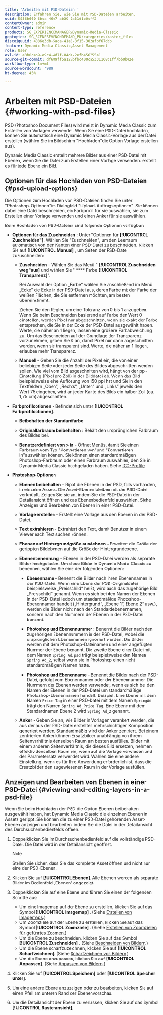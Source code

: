 ```yaml
---
title: 'Arbeiten mit PSD-Dateien '
description: Erfahren Sie, wie Sie mit PSD-Dateien arbeiten.
uuid: 5836b660-6bca-46e7-ab39-1a31d1e0cff2
contentOwner: admin
content-type: reference
products: SG_EXPERIENCEMANAGER/Dynamic-Media-Classic
geptopics: SG_SCENESEVENONDEMAND_PK/categories/master_files
discoiquuid: 4086e3db-5aca-41a0-8f15-302afbf67ddb
feature: Dynamic Media Classic,Asset Management
role: User
exl-id: e3b8c4b9-e9c4-4d7f-84de-2efb456755a1
source-git-commit: df689ff5a127bfbc400ca5331168d1ff7bb0b42e
workflow-type: tm+mt
source-wordcount: '989'
ht-degree: 45%

---
```


# Arbeiten mit PSD-Dateien {#working-with-psd-files}

<!--   USED TO BE AN OPTION UNDER COLOR PROFILE OPTIONS * **Convert To sRGB (default)** - Converts to sRGB (Standard Red Green Blue). sRGB is the recommended color space for displaying images on web pages. -->

PSD (Photoshop Document Files) wird meist in Dynamic Media Classic zum Erstellen von Vorlagen verwendet. Wenn Sie eine PSD-Datei hochladen, können Sie automatisch eine Dynamic Media Classic-Vorlage aus der Datei erstellen (wählen Sie im Bildschirm &quot;Hochladen&quot;die Option Vorlage erstellen aus).

Dynamic Media Classic erstellt mehrere Bilder aus einer PSD-Datei mit Ebenen, wenn Sie die Datei zum Erstellen einer Vorlage verwenden. erstellt es für jede Ebene ein Bild.

## Optionen für das Hochladen von PSD-Dateien {#psd-upload-options}

Die Optionen zum Hochladen von PSD-Dateien finden Sie unter &quot;Photoshop-Optionen&quot;im Dialogfeld &quot;Upload-Auftragsoptionen&quot;. Sie können dabei eine Datei beschneiden, ein Farbprofil für sie auswählen, sie zum Erstellen einer Vorlage verwenden und einen Anker für sie auswählen.

Beim Hochladen von PSD-Dateien sind folgende Optionen verfügbar:

* **Optionen für das Zuschneiden** : Unter &quot;Optionen für  **[!UICONTROL Zuschneiden&quot;]**. Wählen Sie &quot;Zuschneiden&quot;, um den Leerraum automatisch von den Kanten einer PSD-Datei zu beschneiden. Klicken Sie auf **[!UICONTROL Manual]** , um Seiten der PSD-Datei zuzuschneiden:

   * **Zuschneiden**  - Wählen Sie das Menü &quot; **[!UICONTROL Zuschneiden weg&quot;aus]** und wählen Sie &quot; **** Farbe  **[!UICONTROL Transparenz]**&quot;.

      Bei Auswahl der Option „Farbe“ wählen Sie anschließend im Menü „Ecke“ die Ecke in der PSD-Datei aus, deren Farbe mit der Farbe der weißen Flächen, die Sie entfernen möchten, am besten übereinstimmt.

      Ziehen Sie den Regler, um eine Toleranz von 0 bis 1 anzugeben. Wenn Sie beim Beschneiden basierend auf Farbe den Wert 0 einstellen, werden Pixel nur abgeschnitten, wenn sie exakt der Farbe entsprechen, die Sie in der Ecke der PSD-Datei ausgewählt haben. Werte, die näher an 1 liegen, lassen eine größere Farbabweichung zu. Um das Beschneiden auf der Grundlage der Transparenz vorzunehmen, geben Sie 0 an, damit Pixel nur dann abgeschnitten werden, wenn sie transparent sind. Werte, die näher an 1 liegen, erlauben mehr Transparenz.

   * **Manuell**  - Geben Sie die Anzahl der Pixel ein, die von einer beliebigen Seite oder jeder Seite des Bildes abgeschnitten werden sollen. Wie viel vom Bild abgeschnitten wird, hängt von der ppi-Einstellung (Pixel pro Zoll) in der Bilddatei ab. Wenn das Bild beispielsweise eine Auflösung von 150 ppi hat und Sie in den Textfeldern „Oben“, „Rechts“, „Unten“ und „Links“ jeweils den Wert 75 eingeben, wird an jeder Kante des Bilds ein halber Zoll (ca. 1,75 cm) abgeschnitten.

* **Farbprofiloptionen**  - Befindet sich unter  **[!UICONTROL Farbprofiloptionen]**.

   * **Beibehalten der Standardfarbe**

   * **Originalfarbraum beibehalten** : Behält den ursprünglichen Farbraum des Bildes bei.

   * **Benutzerdefiniert von > in**  - Öffnet Menüs, damit Sie einen Farbraum vom Typ &quot;Konvertieren von&quot;und &quot;Konvertieren in&quot;auswählen können. Sie können einen standardmäßigen Photoshop-Farbraum oder einen Farbraum auswählen, den Sie in Dynamic Media Classic hochgeladen haben. Siehe [ICC-Profile](/help/icc-profiles.md).

* **Photoshop-Optionen**

   * **Ebenen beibehalten**  - Rippt die Ebenen in der PSD, falls vorhanden, in einzelne Assets. Die Asset-Ebenen bleiben mit der PSD-Datei verknüpft. Zeigen Sie sie an, indem Sie die PSD-Datei in der Detailansicht öffnen und das Ebenenbedienfeld auswählen. Siehe Anzeigen und Bearbeiten von Ebenen in einer PSD-Datei.

   * **Vorlage erstellen**  - Erstellt eine Vorlage aus den Ebenen in der PSD-Datei.

   * **Text extrahieren**  - Extrahiert den Text, damit Benutzer in einem Viewer nach Text suchen können.

   * **Ebenen auf Hintergrundgröße ausdehnen**  - Erweitert die Größe der gerippten Bildebenen auf die Größe der Hintergrundebene.

   * **Ebenenbenennung**  - Ebenen in der PSD-Datei werden als separate Bilder hochgeladen. Um diese Bilder in Dynamic Media Classic zu benennen, wählen Sie eine der folgenden Optionen:

      * **Ebenenname**  - Benennt die Bilder nach ihren Ebenennamen in der PSD-Datei. Wenn eine Ebene der PSD-Originaldatei beispielsweise „Preisschild“ heißt, wird auch das zugehörige Bild „Preisschild“ genannt. Wenn es sich bei den Namen der Ebenen in der PSD-Datei jedoch um standardmäßige Photoshop-Ebenennamen handelt („Hintergrund“, „Ebene 1“, Ebene 2“ usw.), werden die Bilder nicht nach den Standardebenennamen, sondern nach den Nummern der Ebenen in der PSD-Datei benannt.

      * **Photoshop und Ebenennummer** : Benennt die Bilder nach den zugehörigen Ebenennummern in der PSD-Datei, wobei die ursprünglichen Ebenennamen ignoriert werden. Die Bilder werden mit dem Photoshop-Dateinamen und einer angefügten Nummer der Ebene benannt. Die zweite Ebene einer Datei mit dem Namen `Spring Ad.psd` trägt beispielsweise den Namen `Spring Ad_2`, selbst wenn sie in Photoshop einen nicht standardmäßigen Namen hatte.

      * **Photoshop und Ebenenname**  - Benennt die Bilder nach der PSD-Datei, gefolgt vom Ebenennamen oder der Ebenennummer. Die Nummern der Ebenen werden verwendet, wenn es sich bei den Namen der Ebenen in der PSD-Datei um standardmäßige Photoshop-Ebenennamen handelt. Beispiel: Eine Ebene mit dem Namen `Price Tag` in einer PSD-Datei mit dem Namen `SpringAd` trägt den Namen `Spring Ad_Price Tag`. Eine Ebene mit dem Standardnamen Ebene 2 wird `Spring Ad_2` genannt.
   * **Anker**  - Geben Sie an, wie Bilder in Vorlagen verankert werden, die aus der aus der PSD-Datei erstellten mehrschichtigen Komposition generiert werden. Standardmäßig wird der Anker zentriert. Bei einem zentrierten Anker können Ersatzbilder unabhängig von ihrem Seitenverhältnis denselben Raum am besten ausfüllen. Bilder mit einem anderen Seitenverhältnis, die dieses Bild ersetzen, nehmen effektiv denselben Raum ein, wenn auf die Vorlage verwiesen und der Parametersatz verwendet wird. Wählen Sie eine andere Einstellung, wenn es für Ihre Anwendung erforderlich ist, dass die Ersatzbilder den zugewiesenen Raum in der Vorlage ausfüllen.


## Anzeigen und Bearbeiten von Ebenen in einer PSD-Datei {#viewing-and-editing-layers-in-a-psd-file}

Wenn Sie beim Hochladen der PSD die Option Ebenen beibehalten ausgewählt haben, hat Dynamic Media Classic die einzelnen Ebenen in Assets gerippt. Sie können die zu einer PSD-Datei gehörenden Asset-Ebenen anzeigen und bearbeiten, indem Sie die Datei in der Detailansicht des Durchsuchenbedienfelds öffnen.

1. Doppelklicken Sie im Durchsuchenbedienfeld auf die vollständige PSD-Datei. Die Datei wird in der Detailansicht geöffnet.

   >[!NOTE]
   >
   >Stellen Sie sicher, dass Sie das komplette Asset öffnen und nicht nur eine der PSD-Ebenen.

1. Klicken Sie auf **[!UICONTROL Ebenen]**. Alle Ebenen werden als separate Bilder im Bedienfeld „Ebenen“ angezeigt.
1. Doppelklicken Sie auf eine Ebene und führen Sie einen der folgenden Schritte aus:

   * Um eine Imagemap auf der Ebene zu erstellen, klicken Sie auf das Symbol **[!UICONTROL Imagemap]** . (Siehe [Erstellen von Imagemaps](creating-image-maps.md#creating_image_maps).)
   * Um Zoomziele auf der Ebene zu erstellen, klicken Sie auf das Symbol **[!UICONTROL Zoomziele]** . (Siehe [Erstellen von Zoomzielen für geführtes Zoomen](creating-zoom-targets-guided-zoom.md#creating_zoom_targets_for_guided_zoom).)
   * Um die Ebene zu beschneiden, klicken Sie auf das Symbol **[!UICONTROL Zuschneiden]** . (Siehe [Beschneiden von Bildern](cropping-image.md#cropping_an_image).)
   * Um die Ebene scharfzuzeichnen, klicken Sie auf **[!UICONTROL Scharfzeichnen]**. (Siehe [Scharfzeichnen von Bildern](sharpening-image.md#sharpening_an_image).)
   * Um die Ebene anzupassen, klicken Sie auf **[!UICONTROL Anpassen]**. (Siehe [Anpassen von Bildern](adjusting-image.md#adjusting_an_image).)

1. Klicken Sie auf **[!UICONTROL Speichern]** oder **[!UICONTROL Speicher unter]**.
1. Um eine andere Ebene anzuzeigen oder zu bearbeiten, klicken Sie auf einen Pfeil am unteren Rand der Ebenenvorschau.
1. Um die Detailansicht der Ebene zu verlassen, klicken Sie auf das Symbol **[!UICONTROL Rasteransicht]**.
